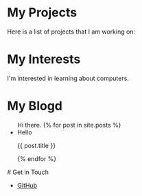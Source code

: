 # My Projects
Here is a list of projects that I am working on:
# My Interests
I'm interested in learning about computers.
# My Blogd
<ul>
Hi there.
{% for post in site.posts %}
<li>
Hello
<p>{{ post.title }}</p>
</li>
{% endfor %}
</ul>
# Get in Touch
<ul>
<li><a href="https://github.com/{{ site.github_username
  }}">GitHub</a></li>
</ul>